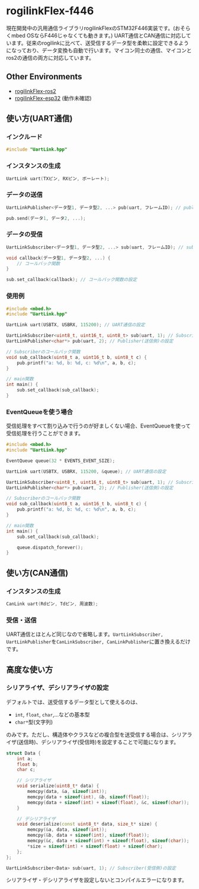 # rogilinkFlex-f446

現在開発中の汎用通信ライブラリrogilinkFlexのSTM32F446実装です。(おそらくmbed OSならF446じゃなくても動きます。)
UART通信とCAN通信に対応しています。従来のrogilinkに比べて、送受信するデータ型を柔軟に設定できるようになっており、データ変換も自動で行います。マイコン同士の通信、マイコンとros2の通信の両方に対応しています。

## Other Environments

- [rogilinkFlex-ros2](https://github.com/KeioRoboticsAssociation/rogilinkFlex-ros2)
- [rogilinkFlex-esp32](https://github.com/KeioRoboticsAssociation/rogilinkFlex-esp32) (動作未確認)

## 使い方(UART通信)

### インクルード
```cpp
#include "UartLink.hpp"
```

### インスタンスの生成
```cpp
UartLink uart(TXピン, RXピン, ボーレート);
```

### データの送信
```cpp
UartLinkPublisher<データ型1, データ型2, ...> pub(uart, フレームID); // publisherの設定

pub.send(データ1, データ2, ...);
```

### データの受信
```cpp
UartLinkSubscriber<データ型1, データ型2, ...> sub(uart, フレームID); // subscriberの設定

void callback(データ型1, データ型2, ...) {
    // コールバック関数
}

sub.set_callback(callback); // コールバック関数の設定
```

### 使用例
```cpp
#include <mbed.h>
#include "UartLink.hpp"

UartLink uart(USBTX, USBRX, 115200); // UART通信の設定

UartLinkSubscriber<uint8_t, uint16_t, uint8_t> sub(uart, 1); // Subscriber(受信側)の設定
UartLinkPublisher<char*> pub(uart, 2); // Publisher(送信側)の設定

// Subscriberのコールバック関数
void sub_callback(uint8_t a, uint16_t b, uint8_t c) {
    pub.printf("a: %d, b: %d, c: %d\n", a, b, c);
}

// main関数
int main() {
    sub.set_callback(sub_callback);
}
```

### EventQueueを使う場合

受信処理をすべて割り込みで行うのが好ましくない場合、EventQueueを使って受信処理を行うことができます。

```cpp
#include <mbed.h>
#include "UartLink.hpp"

EventQueue queue(32 * EVENTS_EVENT_SIZE);

UartLink uart(USBTX, USBRX, 115200, &queue); // UART通信の設定

UartLinkSubscriber<uint8_t, uint16_t, uint8_t> sub(uart, 1); // Subscriber(受信側)の設定
UartLinkPublisher<char*> pub(uart, 2); // Publisher(送信側)の設定

// Subscriberのコールバック関数
void sub_callback(uint8_t a, uint16_t b, uint8_t c) {
    pub.printf("a: %d, b: %d, c: %d\n", a, b, c);
}

// main関数
int main() {
    sub.set_callback(sub_callback);

    queue.dispatch_forever();
}
```

## 使い方(CAN通信)

### インスタンスの生成
```cpp
CanLink uart(Rdピン, Tdピン, 周波数);
```

### 受信・送信

UART通信とほとんど同じなので省略します。`UartLinkSubscriber, UartLinkPublisher`を`CanLinkSubscriber, CanLinkPublisher`に置き換えるだけです。



## 高度な使い方

### シリアライザ、デシリアライザの設定

デフォルトでは、送受信するデータ型として使えるのは、
- `int`, `float`, `char`,...などの基本型
- `char*`型(文字列)

のみです。ただし、構造体やクラスなどの複合型を送受信する場合は、シリアライザ(送信時)、デシリアライザ(受信時)を設定することで可能になります。

```cpp
struct Data {
    int a;
    float b;
    char c;

    // シリアライザ
    void serialize(uint8_t* data) {
        memcpy(data, &a, sizeof(int));
        memcpy(data + sizeof(int), &b, sizeof(float));
        memcpy(data + sizeof(int) + sizeof(float), &c, sizeof(char));
    }

    // デシリアライザ
    void deserialize(const uint8_t* data, size_t* size) {
        memcpy(&a, data, sizeof(int));
        memcpy(&b, data + sizeof(int), sizeof(float));
        memcpy(&c, data + sizeof(int) + sizeof(float), sizeof(char));
        *size = sizeof(int) + sizeof(float) + sizeof(char);
    };
};

UartLinkSubscriber<Data> sub(uart, 1); // Subscriber(受信側)の設定
```
シリアライザ・デシリアライザを設定しないとコンパイルエラーになります。
